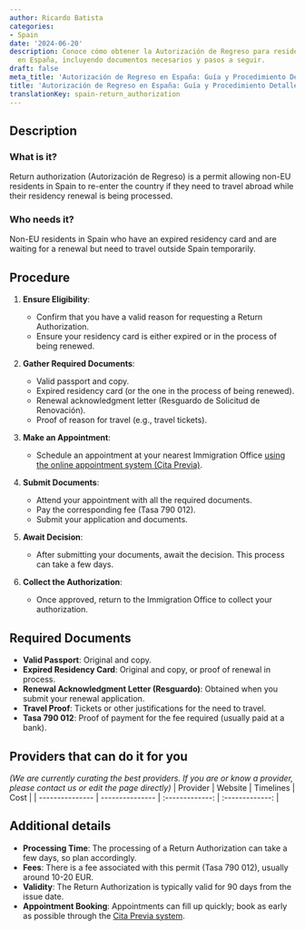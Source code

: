 ```yaml
---
author: Ricardo Batista
categories:
- Spain
date: '2024-06-20'
description: Conoce cómo obtener la Autorización de Regreso para residentes no-UE
  en España, incluyendo documentos necesarios y pasos a seguir.
draft: false
meta_title: 'Autorización de Regreso en España: Guía y Procedimiento Detalles'
title: 'Autorización de Regreso en España: Guía y Procedimiento Detalles'
translationKey: spain-return_authorization
---
```



## Description
### What is it?
Return authorization (Autorización de Regreso) is a permit allowing non-EU residents in Spain to re-enter the country if they need to travel abroad while their residency renewal is being processed.

### Who needs it?
Non-EU residents in Spain who have an expired residency card and are waiting for a renewal but need to travel outside Spain temporarily.

## Procedure
1. **Ensure Eligibility**:
    - Confirm that you have a valid reason for requesting a Return Authorization.
    - Ensure your residency card is either expired or in the process of being renewed.

2. **Gather Required Documents**:
    - Valid passport and copy.
    - Expired residency card (or the one in the process of being renewed).
    - Renewal acknowledgment letter (Resguardo de Solicitud de Renovación).
    - Proof of reason for travel (e.g., travel tickets).

3. **Make an Appointment**:
    - Schedule an appointment at your nearest Immigration Office [using the online appointment system (Cita Previa)](https://sede.administracionespublicas.gob.es/).

4. **Submit Documents**:
    - Attend your appointment with all the required documents.
    - Pay the corresponding fee (Tasa 790 012).
    - Submit your application and documents.

5. **Await Decision**:
    - After submitting your documents, await the decision. This process can take a few days.

6. **Collect the Authorization**:
    - Once approved, return to the Immigration Office to collect your authorization.

## Required Documents
- **Valid Passport**: Original and copy.
- **Expired Residency Card**: Original and copy, or proof of renewal in process.
- **Renewal Acknowledgment Letter (Resguardo)**: Obtained when you submit your renewal application.
- **Travel Proof**: Tickets or other justifications for the need to travel.
- **Tasa 790 012**: Proof of payment for the fee required (usually paid at a bank).

## Providers that can do it for you
_(We are currently curating the best providers. If you are or know a provider, please contact us or edit the page directly)_
| Provider        |     Website     |     Timelines    |       Cost      |
| --------------- | --------------- |  :-------------: | :-------------: |

## Additional details
- **Processing Time**: The processing of a Return Authorization can take a few days, so plan accordingly.
- **Fees**: There is a fee associated with this permit (Tasa 790 012), usually around 10-20 EUR.
- **Validity**: The Return Authorization is typically valid for 90 days from the issue date.
- **Appointment Booking**: Appointments can fill up quickly; book as early as possible through the [Cita Previa system](https://sede.administracionespublicas.gob.es/).
